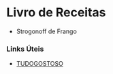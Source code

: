 # Livro de Receitas

- Strogonoff de Frango

### Links Úteis
- [TUDOGOSTOSO](https://www.tudogostoso.com.br/)
